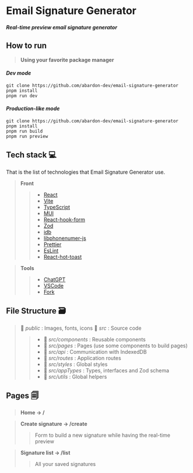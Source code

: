 # Email Signature Generator

#### _Real-time preview email signature generator_

## How to run

> **Using your favorite package manager**

#### _Dev mode_

```
git clone https://github.com/abardon-dev/email-signature-generator
pnpm install
pnpm run dev
```

#### _Production-like mode_

```
git clone https://github.com/abardon-dev/email-signature-generator
pnpm install
pnpm run build
pnpm run preview
```

## Tech stack 💻

That is the list of technologies that Email Signature Generator use.

> **Front**
>
> > - [React](https://react.dev/)
> > - [Vite](https://vitejs.dev/)
> > - [TypeScript](https://www.typescriptlang.org/)
> > - [MUI](https://mui.com/)
> > - [React-hook-form](https://react-hook-form.com/)
> > - [Zod](https://zod.dev/)
> > - [idb](https://www.npmjs.com/package/idb)
> > - [libphonenumer-js](https://www.npmjs.com/package/libphonenumber-js)
> > - [Prettier](https://prettier.io/)
> > - [EsLint](https://eslint.org/)
> > - [React-hot-toast](https://react-hot-toast.com/)

> **Tools**
>
> > - [ChatGPT](https://chat.openai.com/)
> > - [VSCode](https://code.visualstudio.com/)
> > - [Fork](https://git-fork.com/)

## File Structure 🗃️

> 📁 _public_ : Images, fonts, icons
> 📁 _src_ : Source code
>
> > - 📁 _src/components_ : Reusable components
> > - 📁 _src/pages_ : Pages (use some components to build pages)
> > - 📁 _src/api_ : Communication with IndexedDB
> > - 📁 _src/routes_ : Application routes
> > - 📁 _src/styles_ : Global styles
> > - 📁 _src/appTypes_ : Types, interfaces and Zod schema
> > - 📁 _src/utils_ : Global helpers

## Pages 🗐️

> **Home -> /**

> **Create signature -> /create**
>
> > Form to build a new signature while having the real-time preview

> **Signature list -> /list**
>
> > All your saved signatures
